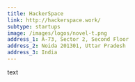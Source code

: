 ```yaml
---
title: HackerSpace
link: http://hackerspace.work/
subtype: startups
image: /images/logos/novel-t.png
address_1: A-73, Sector 2, Second Floor
address_2: Noida 201301, Uttar Pradesh
address_3: India
---
```


text